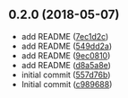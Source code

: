 <a name="0.2.0"></a>
## 0.2.0 (2018-05-07)

* add README ([7ec1d2c](https://github.com/mpomerant/elo/commit/7ec1d2c))
* add README ([549dd2a](https://github.com/mpomerant/elo/commit/549dd2a))
* add README ([9ec0810](https://github.com/mpomerant/elo/commit/9ec0810))
* add README ([d8a5a8e](https://github.com/mpomerant/elo/commit/d8a5a8e))
* initial commit ([557d76b](https://github.com/mpomerant/elo/commit/557d76b))
* Initial commit ([c989688](https://github.com/mpomerant/elo/commit/c989688))



